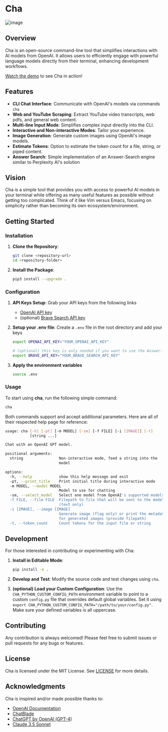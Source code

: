 # Cha

![image](https://github.com/user-attachments/assets/03eff35f-1489-49a8-9e3f-23723f1b1c1c)

## Overview

Cha is an open-source command-line tool that simplifies interactions with AI models from OpenAI. It allows users to efficiently engage with powerful language models directly from their terminal, enhancing development workflows.

[Watch the demo](https://mehmetmhy.com/cha_demo.gif) to see Cha in action!

## Features

- **CLI Chat Interface**: Communicate with OpenAI's models via commands `cha`
- **Web and YouTube Scraping**: Extract YouTube video transcripts, web pdfs, and general web content.
- **Multi-line Input Mode**: Simplifies complex input directly into the CLI.
- **Interactive and Non-interactive Modes**: Tailor your experience.
- **Image Generation**: Generate custom images using OpenAI's image models.
- **Estimate Tokens**: Option to estimate the token count for a file, string, or piped content.
- **Answer Search**: Simple implementation of an Answer-Search engine similar to Perplexity AI's solution

## Vision

Cha is a simple tool that provides you with access to powerful AI models in your terminal while offering as many useful features as possible without getting too complicated. Think of it like Vim versus Emacs, focusing on simplicity rather than becoming its own ecosystem/environment.

## Getting Started

### Installation

1. **Clone the Repository**:

   ```bash
   git clone <repository-url>
   cd <repository-folder>
   ```

2. **Install the Package**:
   ```bash
   pip3 install --upgrade .
   ```

### Configuration

1. **API Keys Setup**: Grab your API keys from the following links

   - [OpenAI API key](https://platform.openai.com/api-keys)
   - (optional) [Brave Search API key](https://brave.com/search/api/)

2. **Setup your .env file**: Create a `.env` file in the root directory and add your keys

   ```bash
   export OPENAI_API_KEY="YOUR_OPENAI_API_KEY"

   # (optional) this key is only needed if you want to use the Answer-Search feature
   export BRAVE_API_KEY="YOUR_BRAVE_SEARCH_API_KEY"
   ```

3. **Apply the environment variables**
   ```bash
   source .env
   ```

### Usage

To start using **cha**, run the following simple command:

```bash
cha
```

Both commands support and accept additional parameters. Here are all of their respected help page for reference:

```bash
usage: cha [-h] [-pt] [-m MODEL] [-sm] [-f FILE] [-i [IMAGE]] [-t]
           [string ...]

Chat with an OpenAI GPT model.

positional arguments:
  string                Non-interactive mode, feed a string into the
                        model

options:
  -h, --help            show this help message and exit
  -pt, --print_title    Print initial title during interactive mode
  -m MODEL, --model MODEL
                        Model to use for chatting
  -sm, --select_model   Select one model from OpenAI's supported models
  -f FILE, --file FILE  Filepath to file that will be sent to the model
                        (text only)
  -i [IMAGE], --image [IMAGE]
                        Generate image (flag only) or print the metadata
                        for generated images (provide filepath)
  -t, --token_count     Count tokens for the input file or string
```

## Development

For those interested in contributing or experimenting with Cha:

1. **Install in Editable Mode**:
   ```bash
   pip install -e .
   ```
2. **Develop and Test**: Modify the source code and test changes using `cha`.

3. **(optional) Load your Custom Configuration**: Use the `CHA_PYTHON_CUSTOM_CONFIG_PATH` environment variable to point to a custom `config.py` file that overrides default global variables. Set it using `export CHA_PYTHON_CUSTOM_CONFIG_PATH="/path/to/your/config.py"`. Make sure your defined variables is all uppercase.

## Contributing

Any contribution is always welcomed! Please feel free to submit issues or pull requests for any bugs or features.

## License

Cha is licensed under the MIT License. See [LICENSE](./LICENSE) for more details.

## Acknowledgments

Cha is inspired and/or made possible thanks to:

- [OpenAI Documentation](https://platform.openai.com/docs/overview)
- [ChatBlade](https://github.com/npiv/chatblade)
- [ChatGPT by OpenAI (GPT-4)](https://chat.openai.com/)
- [Claude 3.5 Sonnet](https://claude.ai/chats)
